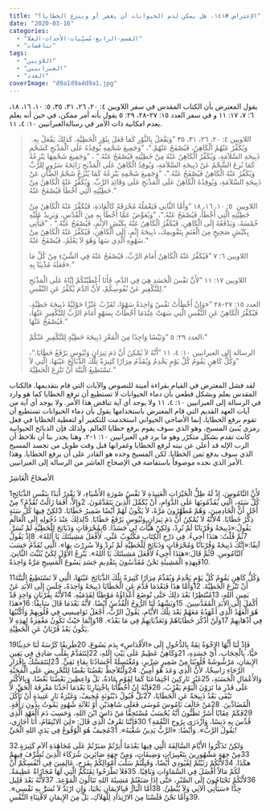 ```yaml
---
title: "الإعتراض #١٤١، هل يمكن لدم الحيوانات أن يغفر أو وينزع الخطايا؟"
date: "2020-03-16"
categories: 
  - "القسم-الرابع-مُسبِّبات-الأحداث-العلا"
  - "تناقضات"
tags: 
  - "اللاويين"
  - "العبرانيين"
  - "العدد"
coverImage: "d9a1d9a4d9a1.jpg"
---
```


يقول المعترض بأن الكتاب المقدس في سفر اللاويين ٤: ٢٠، ٢٦، ٣١، ٣٥، ٥: ١٠، ١٦، ١٨، ٦: ٧، ١٧: ١١ و في سفر العدد ١٥: ٢٧-٢٨، ٢٩: ٥ يقول بأنه أمر ممكن، في حين أنه يعلم بعدم امكانية ذات الأمر في رسالةالعبرانيين ١٠: ٤، ١١.

>  اللاويين ٤: ٢٠، ٢٦، ٣١، ٣٥ ”وَيَفْعَلُ بِالثَّوْرِ كَمَا فَعَلَ بِثَوْرِ الْخَطِيَّةِ. كَذلِكَ يَفْعَلُ بِهِ. وَيُكَفِّرُ عَنْهُمُ الْكَاهِنُ، فَيُصْفَحُ عَنْهُمْ.“، ”وَجَمِيعَ شَحْمِهِ يُوقِدُهُ عَلَى الْمَذْبَحِ كَشَحْمِ ذَبِيحَةِ السَّلاَمَةِ، وَيُكَفِّرُ الْكَاهِنُ عَنْهُ مِنْ خَطِيَّتِهِ فَيُصْفَحُ عَنْهُ.“ ، ”وَجَمِيعَ شَحْمِهَا يَنْزِعُهُ كَمَا نُزِعَ الشَّحْمُ عَنْ ذَبِيحَةِ السَّلاَمَةِ، وَيُوقِدُ الْكَاهِنُ عَلَى الْمَذْبَحِ رَائِحَةَ سَرُورٍ لِلرَّبِّ وَيُكَفِّرُ عَنْهُ الْكَاهِنُ فَيُصْفَحُ عَنْهُ.“، ”وَجَمِيعَ شَحْمِهِ يَنْزِعُهُ كَمَا يُنْزَعُ شَحْمُ الضَّأْنِ عَنْ ذَبِيحَةِ السَّلاَمَةِ، وَيُوقِدُهُ الْكَاهِنُ عَلَى الْمَذْبَحِ عَلَى وَقَائِدِ الرَّبِّ. وَيُكَفِّرُ عَنْهُ الْكَاهِنُ مِنْ خَطِيَّتِهِ الَّتِي أَخْطَأَ فَيُصْفَحُ عَنْهُ.“
> 
> اللاويين  ٥: ١٠، ١٦، ١٨ ”وَأَمَّا الثَّانِي فَيَعْمَلُهُ مُحْرَقَةً كَالْعَادَةِ، فَيُكَفِّرُ عَنْهُ الْكَاهِنُ مِنْ خَطِيَّتِهِ الَّتِي أَخْطَأَ، فَيُصْفَحُ عَنْهُ.“، ”وَيُعَوِّضُ عَمَّا أَخْطَأَ بِهِ مِنَ الْقُدْسِ، وَيَزِيدُ عَلَيْهِ خُمْسَهُ، وَيَدْفَعُهُ إِلَى الْكَاهِنِ، فَيُكَفِّرُ الْكَاهِنُ عَنْهُ بِكَبْشِ الإِثْمِ، فَيُصْفَحُ عَنْهُ.“ ، ”فَيَأْتِي بِكَبْشٍ صَحِيحٍ مِنَ الْغَنَمِ بِتَقْوِيمِكَ، ذَبِيحَةَ إِثْمٍ، إِلَى الْكَاهِنِ، فَيُكَفِّرُ عَنْهُ الْكَاهِنُ مِنْ سَهْوِهِ الَّذِي سَهَا وَهُوَ لاَ يَعْلَمُ، فَيُصْفَحُ عَنْهُ.“
> 
> اللاويين ٦: ٧ ”فَيُكَفِّرُ عَنْهُ الْكَاهِنُ أَمَامَ الرَّبِّ، فَيُصْفَحُ عَنْهُ فِي الشَّيْءِ مِنْ كُلِّ مَا فَعَلَهُ مُذْنِبًا بِهِ».“
> 
> اللاويين ١٧: ١١ ”لأَنَّ نَفْسَ الْجَسَدِ هِيَ فِي الدَّمِ، فَأَنَا أَعْطَيْتُكُمْ إِيَّاهُ عَلَى الْمَذْبَحِ لِلتَّكْفِيرِ عَنْ نُفُوسِكُمْ، لأَنَّ الدَّمَ يُكَفِّرُ عَنِ النَّفْسِ.“
> 
> العدد ١٥: ٢٧-٢٨ ”«وَإِنْ أَخْطَأَتْ نَفْسٌ وَاحِدَةٌ سَهْوًا، تُقَرِّبْ عَنْزًا حَوْلِيَّةً ذَبِيحَةَ خَطِيَّةٍ، فَيُكَفِّرُ الْكَاهِنُ عَنِ النَّفْسِ الَّتِي سَهَتْ عِنْدَمَا أَخْطَأَتْ بِسَهْوٍ أَمَامَ الرَّبِّ لِلتَّكْفِيرِ عَنْهَا، فَيُصْفَحُ عَنْهَا.“
> 
> العدد ٢٩: ٥ ”وَتَيْسًا وَاحِدًا مِنَ الْمَعْزِ ذَبِيحَةَ خَطِيَّةٍ لِلتَّكْفِيرِ عَنْكُمْ،“
> 
> الرسالة إلى العبرانيين ١٠: ٤، ١١ ”أَنَّهُ لاَ يُمْكِنُ أَنَّ دَمَ ثِيرَانٍ وَتُيُوسٍ يَرْفَعُ خَطَايَا.“، ”وَكُلُّ كَاهِنٍ يَقُومُ كُلَّ يَوْمٍ يَخْدِمُ وَيُقَدِّمُ مِرَارًا كَثِيرَةً تِلْكَ الذَّبَائِحَ عَيْنَهَا، الَّتِي لاَ تَسْتَطِيعُ الْبَتَّةَ أَنْ تَنْزِعَ الْخَطِيَّةَ.“

لقد فشل المعترض في القيام بقراءة أمينة للنصوص والآيات التي قام بتقديمها. فالكتاب المقدس يعلم وبشكل قطعي بأن دماء الحيوانات لا تستطيع أن ترفع الخطايا كما هو وارد في الرسالة إلى العبرانيين ١٠: ٤، ١١ ولا يوجد أي آية تناقض هذا الأمر. ولا يوجد أي آية من آيات العهد القديم التي قام المعترض باستخدامها يقول بأن دماء الحيوانات تستطيع أن تقوم برفع الخطايا، إنما الأضاحي الحيواني استخدمت للتكفير أو لتغطية الخطايا في فعل رمزي يُنبئ المسيح، وهو الذي سوف يقوم برفع خطايا العالم. ولذلك فإن الذبائح الحيوانية كانت تقدم بشكل متكرّر وهو ما يرد في العبرانيين ١٠: ١-٢. وهنا يجدر بنا أن نلاحظ أن الرب الإله قد أعلن عن نيته لرفع الخطايا وغفرانها قبل وقت طويل من تجسد المسيح الذي سوف يدفع ثمن الخطايا. لكن المسيح وحده هو القادر على أن يرفع الخطايا. وهذا الأمر الذي نجده موصوفاً باستفاضة في الإصحاح العاشر من الرسالة إلى العبرانيين.

الأصحَاحُ الْعَاشِرُ

1لأَنَّ النَّامُوسَ، إِذْ لَهُ ظِلُّ الْخَيْرَاتِ الْعَتِيدَةِ لاَ نَفْسُ صُورَةِ الأَشْيَاءِ، لاَ يَقْدِرُ أَبَدًا بِنَفْسِ الذَّبَائِحِ كُلَّ سَنَةٍ، الَّتِي يُقَدِّمُونَهَا عَلَى الدَّوَامِ، أَنْ يُكَمِّلَ الَّذِينَ يَتَقَدَّمُونَ. 2وَإِلاَّ، أَفَمَا زَالَتْ تُقَدَّمُ؟ مِنْ أَجْلِ أَنَّ الْخَادِمِينَ، وَهُمْ مُطَهَّرُونَ مَرَّةً، لاَ يَكُونُ لَهُمْ أَيْضًا ضَمِيرُ خَطَايَا. 3لكِنْ فِيهَا كُلَّ سَنَةٍ ذِكْرُ خَطَايَا. 4لأَنَّهُ لاَ يُمْكِنُ أَنَّ دَمَ ثِيرَانٍ وَتُيُوسٍ يَرْفَعُ خَطَايَا. 5لِذلِكَ عِنْدَ دُخُولِهِ إِلَى الْعَالَمِ يَقُولُ:«ذَبِيحَةً وَقُرْبَانًا لَمْ تُرِدْ، وَلكِنْ هَيَّأْتَ لِي جَسَدًا. 6بِمُحْرَقَاتٍ وَذَبَائِحَ لِلْخَطِيَّةِ لَمْ تُسَرَّ. 7ثُمَّ قُلْتُ: هنَذَا أَجِيءُ. فِي دَرْجِ الْكِتَابِ مَكْتُوبٌ عَنِّي، لأَفْعَلَ مَشِيئَتَكَ يَا أَللهُ». 8إِذْ يَقُولُ آنِفًا:«إِنَّكَ ذَبِيحَةً وَقُرْبَانًا وَمُحْرَقَاتٍ وَذَبَائِحَ لِلْخَطِيَّةِ لَمْ تُرِدْ وَلاَ سُرِرْتَ بِهَا». الَّتِي تُقَدَّمُ حَسَبَ النَّامُوسِ. 9ثُمَّ قَالَ:«هنَذَا أَجِيءُ لأَفْعَلَ مَشِيئَتَكَ يَا أَللهُ». يَنْزِعُ الأَوَّلَ لِكَيْ يُثَبِّتَ الثَّانِيَ. 10فَبِهذِهِ الْمَشِيئَةِ نَحْنُ مُقَدَّسُونَ بِتَقْدِيمِ جَسَدِ يَسُوعَ الْمَسِيحِ مَرَّةً وَاحِدَةً.

11وَكُلُّ كَاهِنٍ يَقُومُ كُلَّ يَوْمٍ يَخْدِمُ وَيُقَدِّمُ مِرَارًا كَثِيرَةً تِلْكَ الذَّبَائِحَ عَيْنَهَا، الَّتِي لاَ تَسْتَطِيعُ الْبَتَّةَ أَنْ تَنْزِعَ الْخَطِيَّةَ. 12وَأَمَّا هذَا فَبَعْدَمَا قَدَّمَ عَنِ الْخَطَايَا ذَبِيحَةً وَاحِدَةً، جَلَسَ إِلَى الأَبَدِ عَنْ يَمِينِ اللهِ، 13مُنْتَظِرًا بَعْدَ ذلِكَ حَتَّى تُوضَعَ أَعْدَاؤُهُ مَوْطِئًا لِقَدَمَيْهِ. 14لأَنَّهُ بِقُرْبَانٍ وَاحِدٍ قَدْ أَكْمَلَ إِلَى الأَبَدِ الْمُقَدَّسِينَ. 15وَيَشْهَدُ لَنَا الرُّوحُ الْقُدُسُ أَيْضًا. لأَنَّهُ بَعْدَمَا قَالَ سَابِقًا: 16«هذَا هُوَ الْعَهْدُ الَّذِي أَعْهَدُهُ مَعَهُمْ بَعْدَ تِلْكَ الأَيَّامِ، يَقُولُ الرَّبُّ، أَجْعَلُ نَوَامِيسِي فِي قُلُوبِهِمْ وَأَكْتُبُهَا فِي أَذْهَانِهِمْ 17وَلَنْ أَذْكُرَ خَطَايَاهُمْ وَتَعَدِّيَاتِهِمْ فِي مَا بَعْدُ». 18وَإِنَّمَا حَيْثُ تَكُونُ مَغْفِرَةٌ لِهذِهِ لاَ يَكُونُ بَعْدُ قُرْبَانٌ عَنِ الْخَطِيَّةِ.

19فَإِذْ لَنَا أَيُّهَا الإِخْوَةُ ثِقَةٌ بِالدُّخُولِ إِلَى «الأَقْدَاسِ» بِدَمِ يَسُوعَ، 20طَرِيقًا كَرَّسَهُ لَنَا حَدِيثًا حَيًّا، بِالْحِجَابِ، أَيْ جَسَدِهِ، 21وَكَاهِنٌ عَظِيمٌ عَلَى بَيْتِ اللهِ، 22لِنَتَقَدَّمْ بِقَلْبٍ صَادِق فِي يَقِينِ الإِيمَانِ، مَرْشُوشَةً قُلُوبُنَا مِنْ ضَمِيرٍ شِرِّيرٍ، وَمُغْتَسِلَةً أَجْسَادُنَا بِمَاءٍ نَقِيٍّ. 23لِنَتَمَسَّكْ بِإِقْرَارِ الرَّجَاءِ رَاسِخًا، لأَنَّ الَّذِي وَعَدَ هُوَ أَمِينٌ. 24وَلْنُلاَحِظْ بَعْضُنَا بَعْضًا لِلتَّحْرِيضِ عَلَى الْمَحَبَّةِ وَالأَعْمَالِ الْحَسَنَةِ، 25غَيْرَ تَارِكِينَ اجْتِمَاعَنَا كَمَا لِقَوْمٍ عَادَةٌ، بَلْ وَاعِظِينَ بَعْضُنَا بَعْضًا، وَبِالأَكْثَرِ عَلَى قَدْرِ مَا تَرَوْنَ الْيَوْمَ يَقْرُبُ، 26فَإِنَّهُ إِنْ أَخْطَأْنَا بِاخْتِيَارِنَا بَعْدَمَا أَخَذْنَا مَعْرِفَةَ الْحَقِّ، لاَ تَبْقَى بَعْدُ ذَبِيحَةٌ عَنِ الْخَطَايَا، 27بَلْ قُبُولُ دَيْنُونَةٍ مُخِيفٌ، وَغَيْرَةُ نَارٍ عَتِيدَةٍ أَنْ تَأْكُلَ الْمُضَادِّينَ. 28مَنْ خَالَفَ نَامُوسَ مُوسَى فَعَلَى شَاهِدَيْنِ أَوْ ثَلاَثَةِ شُهُودٍ يَمُوتُ بِدُونِ رَأْفَةٍ. 29فَكَمْ عِقَابًا أَشَرَّ تَظُنُّونَ أَنَّهُ يُحْسَبُ مُسْتَحِقًّا مَنْ دَاسَ ابْنَ اللهِ، وَحَسِبَ دَمَ الْعَهْدِ الَّذِي قُدِّسَ بِهِ دَنِسًا، وَازْدَرَى بِرُوحِ النِّعْمَةِ؟ 30فَإِنَّنَا نَعْرِفُ الَّذِي قَالَ: «لِيَ الانْتِقَامُ، أَنَا أُجَازِي، يَقُولُ الرَّبُّ». وَأَيْضًا: «الرَّبُّ يَدِينُ شَعْبَهُ». 31مُخِيفٌ هُوَ الْوُقُوعُ فِي يَدَيِ اللهِ الْحَيِّ!

32وَلكِنْ تَذَكَّرُوا الأَيَّامَ السَّالِفَةَ الَّتِي فِيهَا بَعْدَمَا أُنِرْتُمْ صَبَرْتُمْ عَلَى مُجَاهَدَةِ آلاَمٍ كَثِيرَةٍ. 33مِنْ جِهَةٍ مَشْهُورِينَ بِتَعْيِيرَاتٍ وَضِيقَاتٍ، وَمِنْ جِهَةٍ صَائِرِينَ شُرَكَاءَ الَّذِينَ تُصُرِّفَ فِيهِمْ هكَذَا. 34لأَنَّكُمْ رَثَيْتُمْ لِقُيُودِي أَيْضًا، وَقَبِلْتُمْ سَلْبَ أَمْوَالِكُمْ بِفَرَحٍ، عَالِمِينَ فِي أَنْفُسِكُمْ أَنَّ لَكُمْ مَالاً أَفْضَلَ فِي السَّمَاوَاتِ وَبَاقِيًا. 35فَلاَ تَطْرَحُوا ثِقَتَكُمُ الَّتِي لَهَا مُجَازَاةٌ عَظِيمَةٌ. 36لأَنَّكُمْ تَحْتَاجُونَ إِلَى الصَّبْرِ، حَتَّى إِذَا صَنَعْتُمْ مَشِيئَةَ اللهِ تَنَالُونَ الْمَوْعِدَ. 37لأَنَّهُ بَعْدَ قَلِيل جِدًّا «سَيَأْتِي الآتِي وَلاَ يُبْطِئُ. 38أَمَّا الْبَارُّ فَبِالإِيمَانِ يَحْيَا، وَإِنِ ارْتَدَّ لاَ تُسَرَُّ بِهِ نَفْسِي». 39وَأَمَّا نَحْنُ فَلَسْنَا مِنَ الارْتِدَادِ لِلْهَلاَكِ، بَلْ مِنَ الإِيمَانِ لاقْتِنَاءِ النَّفْسِ.
